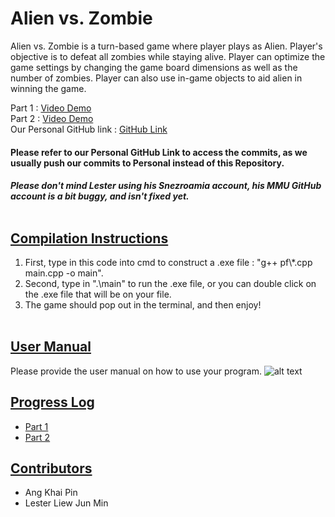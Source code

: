 # Alien vs. Zombie

Alien vs. Zombie is a turn-based game where player plays as Alien. Player's objective is to defeat all zombies while staying alive. Player can optimize the game settings by changing the game board dimensions as well as the number of zombies. Player can also use in-game objects to aid alien in winning the game.

Part 1 : [Video Demo](https://youtu.be/hvJd5apu8nI) <br/>
Part 2 : [Video Demo](https://www.youtube.com/watch?v=dISNkdj1vAA) <br/>
Our Personal GitHub link : [GitHub Link](https://github.com/V3ness/PF2223-Assignment)
#### **Please refer to our Personal GitHub Link to access the commits, as we usually push our commits to Personal instead of this Repository.**

##### Please don't mind Lester using his Snezroamia account, his MMU GitHub account is a bit buggy, and isn't fixed yet.<br/><br/>


## <u>**Compilation Instructions**</u>

1. First, type in this code into cmd to construct a .exe file : "g++ pf\\*.cpp main.cpp -o main".
2. Second, type in ".\main" to run the .exe file, or you can double click on the .exe file that will be on your file.
3. The game should pop out in the terminal, and then enjoy!<br/><br/>

## <u>**User Manual**</u>

Please provide the user manual on how to use your program.
![alt text](https://www.linkpicture.com/q/Alien-v.s-Zombie-User-Manual.png)



## <u>**Progress Log**</u>

- [Part 1](PART1.md)
- [Part 2](PART2.md)

## <u>**Contributors**</u>


- Ang Khai Pin
- Lester Liew Jun Min
